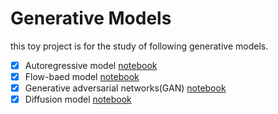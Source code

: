 # Generative Models
this toy project is for the study of following generative models.

* [x] Autoregressive model [notebook](run_arm_model.ipynb)
* [x] Flow-baed model [notebook](run_flow_model.ipynb)
* [x] Generative adversarial networks(GAN) [notebook](run_gan_model.ipynb)
* [x] Diffusion model [notebook](run_diff_model.ipynb)
